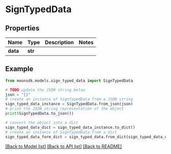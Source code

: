 # SignTypedData


## Properties

Name | Type | Description | Notes
------------ | ------------- | ------------- | -------------
**data** | **str** |  | 

## Example

```python
from moonsdk.models.sign_typed_data import SignTypedData

# TODO update the JSON string below
json = "{}"
# create an instance of SignTypedData from a JSON string
sign_typed_data_instance = SignTypedData.from_json(json)
# print the JSON string representation of the object
print(SignTypedData.to_json())

# convert the object into a dict
sign_typed_data_dict = sign_typed_data_instance.to_dict()
# create an instance of SignTypedData from a dict
sign_typed_data_form_dict = sign_typed_data.from_dict(sign_typed_data_dict)
```
[[Back to Model list]](../README.md#documentation-for-models) [[Back to API list]](../README.md#documentation-for-api-endpoints) [[Back to README]](../README.md)


